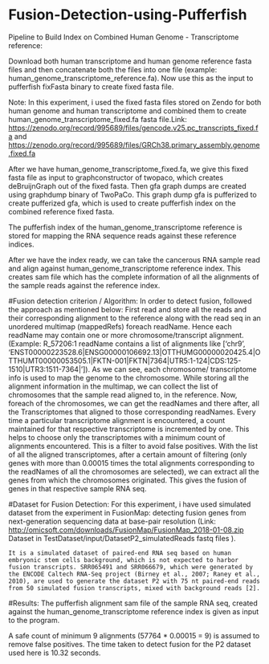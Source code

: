 # Fusion-Detection-using-Pufferfish


Pipeline to Build Index on Combined Human Genome - Transcriptome reference:

Download both human transcriptome and human genome reference fasta files and then concatenate both the files into one file (example: human_genome_transcriptome_reference.fa).
Now use this as the input to pufferfish fixFasta binary to create fixed fasta file.
 
Note: In this experiment, i used the fixed fasta files stored on Zendo for both human genome and human transcriptome and combined them to create human_genome_transcriptome_fixed.fa fasta file.Link: https://zenodo.org/record/995689/files/gencode.v25.pc_transcripts_fixed.fa and https://zenodo.org/record/995689/files/GRCh38.primary_assembly.genome.fixed.fa

After we have human_genome_transcriptome_fixed.fa, we give this fixed fasta file as input to graphconstructor of twopaco, which creates deBruijnGraph out of the fixed fasta. Then gfa graph dumps are created using graphdump binary of TwoPaCo.
This graph dump gfa is pufferized to create pufferized gfa, which is used to create pufferfish index on the combined reference fixed fasta.


The pufferfish index of the human_genome_transcriptome reference is stored for mapping the RNA sequence reads against these reference indices.

After we have the index ready, we can take the cancerous RNA sample read and align against human_genome_transcriptome reference index. This creates sam file which has the complete information of all the alignments of the sample reads against the reference index.

#Fusion detection criterion / Algorithm:
	In order to detect fusion, followed the approach as mentioned below:
First read and store all the reads and their corresponding alignment to the reference along with the read seq in an unordered multimap (mappedRefs) foreach readName. Hence each readName may contain one or more chromosome/transcript alignment. (Example: R_57206:1 readName contains a list of alignments like [‘chr9’, ‘ENST00000223528.6|ENSG00000106692.13|OTTHUMG00000020425.4|OTTHUMT00000053505.1|FKTN-001|FKTN|7364|UTR5:1-124|CDS:125-1510|UTR3:1511-7364|’]). As we can see, each chromosome/ transcriptome info is used to map the genome to the chromosome.
While storing all the alignment information in the multimap, we can collect the list of chromosomes that the sample read aligned to, in the reference.
Now, foreach of the chromosomes, we can get the readNames and there after, all the Transcriptomes that aligned to those corresponding readNames.
Every time a particular transcriptome alignment is encountered, a count maintained for that respective transcriptome is incremented by one. This helps to choose only the transcriptomes with a minimum count of alignments encountered. This is a filter to avoid false positives.
With the list of all the aligned transcriptomes, after a certain amount of filtering (only genes with more than 0.00015 times the total alignments corresponding to the readNames of all the chromosomes are selected), we can extract all the genes from which the chromosomes originated. This gives the fusion of genes in that respective sample RNA seq.

#Dataset for Fusion Detection:
	For this experiment, i have used simulated dataset from the experiment in FusionMap: detecting fusion genes from next-generation sequencing data at base-pair resolution (Link: http://omicsoft.com/downloads/FusionMap/FusionMap_2018-01-08.zip Dataset in TestDataset/input/DatasetP2_simulatedReads fastq files ).

	It is a simulated dataset of paired-end RNA seq based on human embryonic stem cells background, which is not expected to harbor fusion transcripts. SRR065491 and SRR066679, which were generated by the ENCODE Caltech RNA-Seq project (Birney et al., 2007; Raney et al., 2010), are used to generate the dataset P2 with 75 nt paired-end reads from 50 simulated fusion transcripts, mixed with background reads [2].


#Results:
	The pufferfish alignment sam file of the sample RNA seq, created against the human_genome_transcriptome reference index is given as input to the program.

A safe count of minimum 9 alignments (57764 * 0.00015 = 9) is assumed to remove false positives.
The time taken to detect fusion for the P2 dataset used here is 10.32 seconds.
